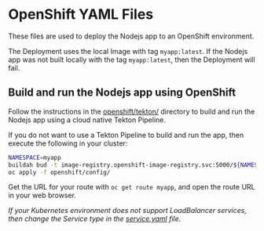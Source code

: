 # OpenShift YAML Files

These files are used to deploy the Nodejs app to an OpenShift environment.

The Deployment uses the local Image with tag `myapp:latest`. If the Nodejs app
was not built locally with the tag `myapp:latest`, then the Deployment will
fail.

## Build and run the Nodejs app using OpenShift

Follow the instructions in the [openshift/tekton/](openshift/tekton/README.md) directory to build
and run the Nodejs app using a cloud native Tekton Pipeline.

If you do not want to use a Tekton Pipeline to build and run the app, then
execute the following in your cluster:

```bash
NAMESPACE=myapp
buildah bud -t image-registry.openshift-image-registry.svc:5000/${NAMESPACE}/myapp:latest .
oc apply -f openshift/config/
```

Get the URL for your route with `oc get route myapp`, and open the route URL in your web browser.

*If your Kubernetes environment does not support LoadBalancer services, then
change the Service type in the [service.yaml](https://github.com/ncskier/myapp/blob/master/config/service.yaml#L9) file.*
